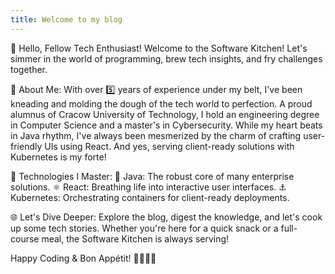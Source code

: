 ```yaml
---
title: Welcome to my blog
---
```


👋 Hello, Fellow Tech Enthusiast!
Welcome to the Software Kitchen! Let's simmer in the world of programming, brew tech insights, and fry challenges together.

🤖 About Me:
With over 5️⃣ years of experience under my belt, I've been kneading and molding the dough of the tech world to perfection. A proud alumnus of Cracow University of Technology, I hold an engineering degree in Computer Science and a master's in Cybersecurity. While my heart beats in Java rhythm, I've always been mesmerized by the charm of crafting user-friendly UIs using React. And yes, serving client-ready solutions with Kubernetes is my forte!

🔧 Technologies I Master:
🍵 Java: The robust core of many enterprise solutions.
⚛️ React: Breathing life into interactive user interfaces.
⚓ Kubernetes: Orchestrating containers for client-ready deployments.

🌐 Let's Dive Deeper:
Explore the blog, digest the knowledge, and let's cook up some tech stories. Whether you're here for a quick snack or a full-course meal, the Software Kitchen is always serving!

Happy Coding & Bon Appétit! 🍲👩‍💻🔥